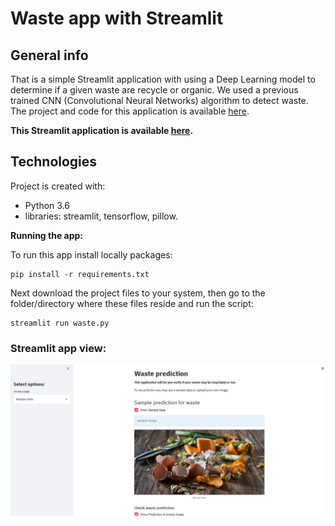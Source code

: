 # Waste app with Streamlit

## General info

That is a simple Streamlit application with using a Deep Learning model to determine if a given waste are recycle or organic. 
We used a previous trained CNN (Convolutional Neural Networks) algorithm to detect waste. The project and code for this application is available [here](https://github.com/aniass/Waste-Classification).

**This Streamlit application is available [here](https://share.streamlit.io/aniass/waste-app/main/waste.py).**

## Technologies
Project is created with:

* Python 3.6
* libraries: streamlit, tensorflow, pillow.

**Running the app:**

To run this app install locally packages: 
```
pip install -r requirements.txt
```
Next download the project files to your system, then go to the folder/directory where these files reside and run the script:
```
streamlit run waste.py
```


### Streamlit app view:

![Streamlit app view](streamlit_app.PNG)

